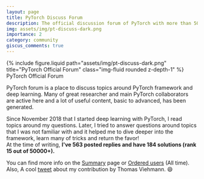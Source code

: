 ```yaml
---
layout: page
title: PyTorch Discuss Forum
description: The official discussion forum of PyTorch with more than 50 thousands members and authors of PyTorch
img: assets/img/pt-discuss-dark.png
importance: 2
category: community
giscus_comments: true
---
```


<div class="row">
    <div class="col-sm mt-3 mt-md-0">
        {% include figure.liquid path="assets/img/pt-discuss-dark.png" title="PyTorch Official Forum" class="img-fluid rounded z-depth-1" %}
    </div>
</div>
<div class="caption">
    PyTorch Official Forum
</div>

PyTorch forum is a place to discuss topics around PyTorch framework and deep learning. Many of great researcher and main PyTorch collaborators are active here and a lot of useful content, basic to advanced, has been generated.

Since November 2018 that I started deep learning with PyTorch, I read topics around my questions. Later, I tried to answer questions around topics that I was not familiar with and it helped me to dive deeper into the framework, learn many of tricks and return the favor!<br> At the time of writing, <strong>I've 563 posted replies and have 184 solutions (rank 15 out of 50000+).</strong>

You can find more info on the <a href="https://discuss.pytorch.org/u/nikronic/summary">Summary</a> page or <a href="https://discuss.pytorch.org/u?order=likes_received&period=all">Ordered users</a> (All time). Also, A cool <a href="https://x.com/ThomasViehmann/status/1309794697049714689">tweet</a> about my contribution by Thomas Viehmann. :smile:
